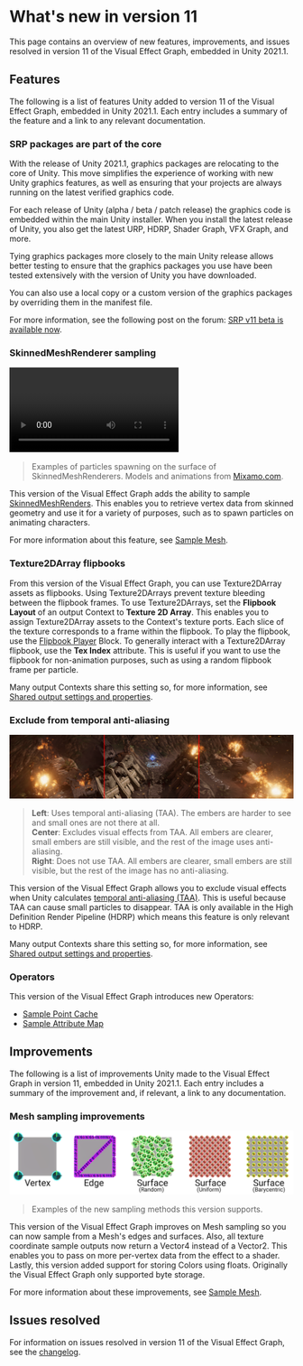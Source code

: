 # What's new in version 11

This page contains an overview of new features, improvements, and issues resolved in version 11 of the Visual Effect Graph, embedded in Unity 2021.1.

## Features

The following is a list of features Unity added to version 11 of the Visual Effect Graph, embedded in Unity 2021.1. Each entry includes a summary of the feature and a link to any relevant documentation.

### SRP packages are part of the core

With the release of Unity 2021.1, graphics packages are relocating to the core of Unity. This move simplifies the experience of working with new Unity graphics features, as well as ensuring that your projects are always running on the latest verified graphics code.

For each release of Unity (alpha / beta / patch release) the graphics code is embedded within the main Unity installer. When you install the latest release of Unity, you also get the latest URP, HDRP, Shader Graph, VFX Graph, and more.

Tying graphics packages more closely to the main Unity release allows better testing to ensure that the graphics packages you use have been tested extensively with the version of Unity you have downloaded.

You can also use a local copy or a custom version of the graphics packages by overriding them in the manifest file.

For more information, see the following post on the forum: [SRP v11 beta is available now](https://forum.unity.com/threads/srp-v11-beta-is-available-now.1046539/).

### SkinnedMeshRenderer sampling

<video title="Examples of particles spawning on the surface of SkinnedMeshRenderers. On the left, a character fires a bow where the string and arrow are made of glowing particles. On the right, a walking zombie has tendrils all over its body that drop particles to the ground." src="Images/skinned-mesh-sampling-example.mp4" width="auto" height="auto" autoplay="true" loop="true" controls></video>
> Examples of particles spawning on the surface of SkinnedMeshRenderers. Models and animations from [Mixamo.com](https://www.mixamo.com/).

This version of the Visual Effect Graph adds the ability to sample [SkinnedMeshRenders](https://docs.unity3d.com/ScriptReference/SkinnedMeshRenderer.html). This enables you to retrieve vertex data from skinned geometry and use it for a variety of purposes, such as to spawn particles on animating characters.

For more information about this feature, see [Sample Mesh](Operator-SampleMesh.md).

### Texture2DArray flipbooks

From this version of the Visual Effect Graph, you can use Texture2DArray assets as flipbooks. Using Texture2DArrays prevent texture bleeding between the flipbook frames. To use Texture2DArrays, set the **Flipbook Layout** of an output Context to **Texture 2D Array**. This enables you to assign Texture2DArray assets to the Context's texture ports. Each slice of the texture corresponds to a frame within the flipbook. To play the flipbook, use the [Flipbook Player](Block-FlipbookPlayer.md) Block. To generally interact with a Texture2DArray flipbook, use the **Tex Index** attribute. This is useful if you want to use the flipbook for non-animation purposes, such as using a random flipbook frame per particle.

Many output Contexts share this setting so, for more information, see [Shared output settings and properties](Context-OutputSharedSettings.md).

### Exclude from temporal anti-aliasing

![A scene of a wooden tower exploding in a valley fortress. Left: Uses temporal anti-aliasing (TAA). The embers are harder to see and small ones are not there at all. Center: Excludes visual effects from TAA. All embers are clearer, small embers are still visible, and the rest of the image uses anti-aliasing. Right: Does not use TAA. All embers are clearer, small embers are still visible, but the rest of the image has no anti-aliasing.](Images/banner-exclude-from-taa.png)
> **Left**: Uses temporal anti-aliasing (TAA). The embers are harder to see and small ones are not there at all.<br/>**Center**: Excludes visual effects from TAA. All embers are clearer, small embers are still visible, and the rest of the image uses anti-aliasing.<br/>**Right**: Does not use TAA. All embers are clearer, small embers are still visible, but the rest of the image has no anti-aliasing.

This version of the Visual Effect Graph allows you to exclude visual effects when Unity calculates [temporal anti-aliasing (TAA)](https://docs.unity3d.com/Packages/com.unity.render-pipelines.high-definition@latest?subfolder=/manual/Anti-Aliasing.html%23temporal-anti-aliasing-taa). This is useful because TAA can cause small particles to disappear. TAA is only available in the High Definition Render Pipeline (HDRP) which means this feature is only relevant to HDRP.

Many output Contexts share this setting so, for more information, see [Shared output settings and properties](Context-OutputSharedSettings.md).

### Operators

This version of the Visual Effect Graph introduces new Operators:

- [Sample Point Cache](Operator-SamplePointCache.md)
- [Sample Attribute Map](Operator-SampleAttributeMap.md)

## Improvements

The following is a list of improvements Unity made to the Visual Effect Graph in version 11, embedded in Unity 2021.1. Each entry includes a summary of the improvement and, if relevant, a link to any documentation.

### Mesh sampling improvements

![Five square meshes, each made up of two adjoining triangles, that demonstrate the new sampling methods this version supports. Vertex: Samples from the four corners. Edge: Samples along the edges of the triangles. Surface (random): Samples at random points on the surface. Surface (uniform): Samples in a regular alternating grid pattern across the surface. Surface (barycentric): Samples in a regular grid pattern across the surface.](Images/banner-mesh-sampling-11-improvements.png)

> Examples of the new sampling methods this version supports.

This version of the Visual Effect Graph improves on Mesh sampling so you can now sample from a Mesh's edges and surfaces. Also, all texture coordinate sample outputs now return a Vector4 instead of a Vector2. This enables you to pass on more per-vertex data from the effect to a shader. Lastly, this version added support for storing Colors using floats. Originally the Visual Effect Graph only supported byte storage.

For more information about these improvements, see [Sample Mesh](Operator-SampleMesh.md).

## Issues resolved

For information on issues resolved in version 11 of the Visual Effect Graph, see the [changelog](../changelog/CHANGELOG.html).

